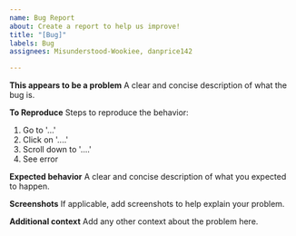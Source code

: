 ```yaml
---
name: Bug Report
about: Create a report to help us improve!
title: "[Bug]"
labels: Bug
assignees: Misunderstood-Wookiee, danprice142

---
```


**This appears to be a problem**
A clear and concise description of what the bug is.

**To Reproduce**
Steps to reproduce the behavior:
1. Go to '...'
2. Click on '....'
3. Scroll down to '....'
4. See error

**Expected behavior**
A clear and concise description of what you expected to happen.

**Screenshots**
If applicable, add screenshots to help explain your problem.

**Additional context**
Add any other context about the problem here.
